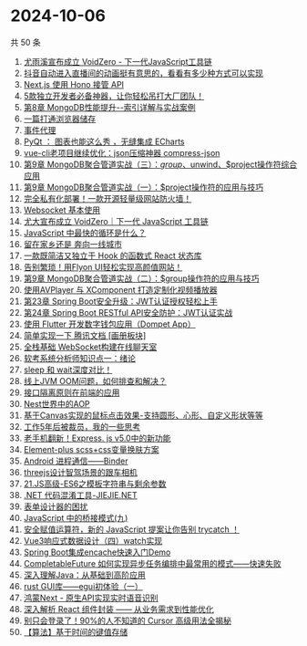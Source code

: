 # 2024-10-06

共 50 条

<!-- BEGIN JUEJIN -->
<!-- 最后更新时间 2024-10-06 00:16:51 +0800 -->
1. [尤雨溪宣布成立 VoidZero - 下一代JavaScript工具链](https://juejin.cn/post/7421293089765916711)
1. [抖音自动进入直播间的动画挺有意思的，看看有多少种方式可以实现](https://juejin.cn/post/7420814883576414259)
1. [Next.js 使用 Hono 接管 API](https://juejin.cn/post/7420597224516812837)
1. [5款独立开发者必备神器，让你轻松吊打大厂团队！](https://juejin.cn/post/7421293089765228583)
1. [第8章 MongoDB性能提升--索引详解与实战案例](https://juejin.cn/post/7420452279688855579)
1. [一篇打通浏览器储存](https://juejin.cn/post/7421713153568079935)
1. [事件代理](https://juejin.cn/post/7420611481007046675)
1. [PyQt ： 图表也能这么秀 ，无缝集成 ECharts](https://juejin.cn/post/7421199943183204364)
1. [vue-cli老项目继续优化：json压缩神器 compress-json](https://juejin.cn/post/7420818626507505703)
1. [第9章 MongoDB聚合管道实战（三）：$group、$unwind、$project操作符综合应用](https://juejin.cn/post/7420718364925591552)
1. [第9章 MongoDB聚合管道实战（一）：$project操作符的应用与技巧](https://juejin.cn/post/7420332998216663050)
1. [完全私有化部署！一款开源轻量级网站防火墙！](https://juejin.cn/post/7421293089765359655)
1. [Websocket 基本使用](https://juejin.cn/post/7421411089399627839)
1. [尤大宣布成立 VoidZero｜下一代 JavaScript 工具链](https://juejin.cn/post/7421199943181893644)
1. [JavaScript 中最快的循环是什么？](https://juejin.cn/post/7420718380985319464)
1. [留在家乡还是 奔向一线城市   ](https://juejin.cn/post/7421185520339124287)
1. [一款既简洁又独立于 Hook 的函数式 React 状态库](https://juejin.cn/post/7420315695546679337)
1. [告别繁琐！用Flyon UI轻松实现高颜值网站！](https://juejin.cn/post/7421293089765179431)
1. [第9章 MongoDB聚合管道实战（二）：$group操作符的应用与技巧](https://juejin.cn/post/7421185520338567231)
1. [使用AVPlayer 与 XComponent 打造定制化视频播放器](https://juejin.cn/post/7420814883577167923)
1. [第23章 Spring Boot安全升级：JWT认证授权轻松上手](https://juejin.cn/post/7420597224547352627)
1. [第24章 Spring Boot RESTful API安全防护：JWT认证实战](https://juejin.cn/post/7420978253492387890)
1. [使用 Flutter 开发数字钱包应用（Dompet App）](https://juejin.cn/post/7420814883576938547)
1. [简单实现一下 腾讯文档 [画册板块]](https://juejin.cn/post/7421713153568473151)
1. [全栈基础  WebSocket构建在线聊天室](https://juejin.cn/post/7420718380984844328)
1. [软考系统分析师知识点一：绪论](https://juejin.cn/post/7421103437607764022)
1. [sleep 和 wait深度对比！](https://juejin.cn/post/7420718386953355279)
1. [线上JVM OOM问题，如何排查和解决？](https://juejin.cn/post/7420718386953338895)
1. [接口隔离原则在前端的应用](https://juejin.cn/post/7420718364925313024)
1. [Nest世界中的AOP](https://juejin.cn/post/7420325706289332260)
1. [基于Canvas实现的鼠标点击效果-支持圆形、心形、自定义形状等等](https://juejin.cn/post/7420350639202910258)
1. [工作5年后被裁员，我的一些思考](https://juejin.cn/post/7421603666661113867)
1. [老手机翻新！Express. js v5.0中的新功能](https://juejin.cn/post/7420350639204073522)
1. [Element-plus scss+css变量换肤方案](https://juejin.cn/post/7420343712871972905)
1. [Android 进程通信——Binder ](https://juejin.cn/post/7420315695546662953)
1. [threejs设计智驾场景的跟车相机](https://juejin.cn/post/7421035716131864615)
1. [21.JS高级-ES6之模板字符串与剩余参数](https://juejin.cn/post/7421139704824070156)
1. [.NET 代码混淆工具-JIEJIE.NET](https://juejin.cn/post/7420718386953158671)
1. [表单设计器的困扰](https://juejin.cn/post/7420718364924952576)
1. [JavaScript 中的桥接模式(九)](https://juejin.cn/post/7420701381315444746)
1. [安全赋值运算符，新的 JavaScript 提案让你告别 trycatch ！](https://juejin.cn/post/7420780282881130496)
1. [Vue3响应式数据设计（四）watch实现](https://juejin.cn/post/7420718380984664104)
1. [Spring Boot集成encache快速入门Demo](https://juejin.cn/post/7420619141633736741)
1. [CompletableFuture 如何实现异步任务编排中最常用的模式——快速失败](https://juejin.cn/post/7420597224546091059)
1. [深入理解Java：从基础到高阶应用](https://juejin.cn/post/7420350639204237362)
1. [rust GUI库——egui初体验（一）](https://juejin.cn/post/7420343712871579689)
1. [鸿蒙Next - 原生API实现实时语音识别](https://juejin.cn/post/7420332998216728586)
1. [深入解析 React 组件封装 —— 从业务需求到性能优化](https://juejin.cn/post/7421681875599196201)
1. [别只会登录了！90%的人不知道的 Cursor 高级用法全揭秘](https://juejin.cn/post/7421035716131913767)
1. [【算法】基于时间的键值存储](https://juejin.cn/post/7421024333243613193)
<!-- END JUEJIN -->
